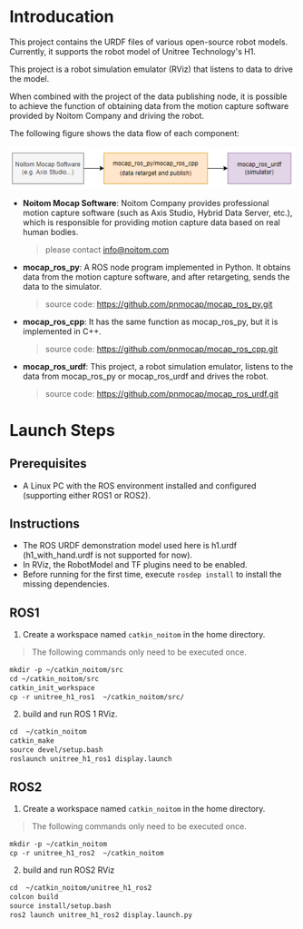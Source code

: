 # Introducation

This project contains the URDF files of various open-source robot models. Currently, it supports the robot model of Unitree Technology's H1.

This project is a robot simulation emulator (RViz) that listens to data to drive the model.

When combined with the project of the data publishing node, it is possible to achieve the function of obtaining data from the motion capture software provided by Noitom Company and driving the robot.

The following figure shows the data flow of each component:

![nodes_arch](img\nodes_arch.png)

- **Noitom Mocap Software**: Noitom Company provides professional motion capture software (such as Axis Studio, Hybrid Data Server, etc.), which is responsible for providing motion capture data based on real human bodies.

  > please contact info@noitom.com

- **mocap_ros_py**: A ROS node program implemented in Python. It obtains data from the motion capture software, and after retargeting, sends the data to the simulator. 

  > source code: https://github.com/pnmocap/mocap_ros_py.git

- **mocap_ros_cpp**: It has the same function as mocap_ros_py, but it is implemented in C++. 

  > source code: https://github.com/pnmocap/mocap_ros_cpp.git

- **mocap_ros_urdf**: This project, a robot simulation emulator, listens to the data from mocap_ros_py or mocap_ros_urdf and drives the robot.

  > source code:  https://github.com/pnmocap/mocap_ros_urdf.git

# Launch Steps
## Prerequisites
- A Linux PC with the ROS environment installed and configured (supporting either ROS1 or ROS2).

## Instructions
- The ROS URDF demonstration model used here is h1.urdf (h1_with_hand.urdf is not supported for now).
- In RViz, the RobotModel and TF plugins need to be enabled.
- Before running for the first time, execute ```rosdep install``` to install the missing dependencies.

## ROS1

1. Create a workspace named `catkin_noitom` in the home directory.

> The following commands only need to be executed once.

```
mkdir -p ~/catkin_noitom/src
cd ~/catkin_noitom/src
catkin_init_workspace
cp -r unitree_h1_ros1  ~/catkin_noitom/src/
```

2. build and run ROS 1 RViz.

```
cd  ~/catkin_noitom
catkin_make
source devel/setup.bash
roslaunch unitree_h1_ros1 display.launch
```

## ROS2

1. Create a workspace named `catkin_noitom` in the home directory.

> The following commands only need to be executed once.

```
mkdir -p ~/catkin_noitom
cp -r unitree_h1_ros2  ~/catkin_noitom
```

2. build and run ROS2 RViz

```
cd  ~/catkin_noitom/unitree_h1_ros2
colcon build
source install/setup.bash
ros2 launch unitree_h1_ros2 display.launch.py
```

 

